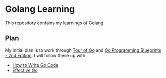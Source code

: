 # Golang Learning

This repository contains my learnings of Golang.

## Plan

My initial plan is to work through [Tour of Go] and [Go Programming Blueprints - 2nd Edition]. I will follow these up with:

- [How to Write Go Code]
- [Effective Go]


[//]: # (References)

[Tour of Go]: https://tour.golang.org/
[Go Programming Blueprints - 2nd Edition]: https://www.packtpub.com/application-development/go-programming-blueprints-second-edition
[How to Write Go Code]: https://golang.org/doc/code.html
[Effective Go]: https://golang.org/doc/effective_go.html